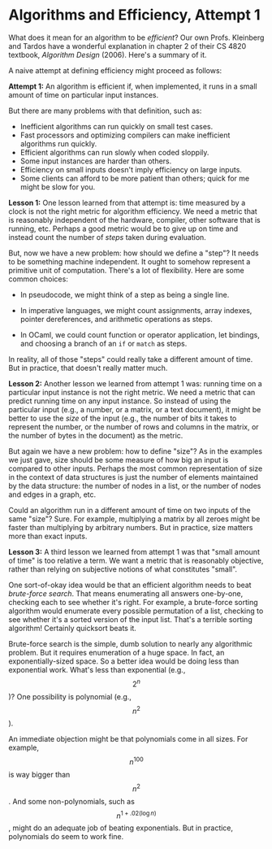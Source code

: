 # Algorithms and Efficiency, Attempt 1

What does it mean for an algorithm to be *efficient*? Our own Profs. Kleinberg
and Tardos have a wonderful explanation in chapter 2 of their CS 4820 textbook,
*Algorithm Design* (2006). Here's a summary of it.

A naive attempt at defining efficiency might proceed as follows:

**Attempt 1:** An algorithm is efficient if, when implemented, it runs in a
small amount of time on particular input instances.

But there are many problems with that definition, such as:

- Inefficient algorithms can run quickly on small test cases.
- Fast processors and optimizing compilers can make inefficient algorithms run
  quickly.
- Efficient algorithms can run slowly when coded sloppily.
- Some input instances are harder than others.
- Efficiency on small inputs doesn't imply efficiency on large inputs.
- Some clients can afford to be more patient than others; quick for me might be
  slow for you.

**Lesson 1:** One lesson learned from that attempt is: time measured by a clock
is not the right metric for algorithm efficiency. We need a metric that is
reasonably independent of the hardware, compiler, other software that is
running, etc. Perhaps a good metric would be to give up on time and instead
count the number of *steps* taken during evaluation.

But, now we have a new problem: how should we define a "step"? It needs to be
something machine independent. It ought to somehow represent a primitive unit of
computation. There's a lot of flexibility. Here are some common choices:

- In pseudocode, we might think of a step as being a single line.

- In imperative languages, we might count assignments, array indexes, pointer
  dereferences, and arithmetic operations as steps.

- In OCaml, we could count function or operator application, let bindings, and
  choosing a branch of an `if` or `match` as steps.

In reality, all of those "steps" could really take a different amount of time.
But in practice, that doesn't really matter much.

**Lesson 2:** Another lesson we learned from attempt 1 was: running time on a
particular input instance is not the right metric. We need a metric that can
predict running time on any input instance. So instead of using the particular
input (e.g., a number, or a matrix, or a text document), it might be better to
use the *size* of the input (e.g., the number of bits it takes to represent the
number, or the number of rows and columns in the matrix, or the number of bytes
in the document) as the metric.

But again we have a new problem: how to define "size"? As in the examples we
just gave, size should be some measure of how big an input is compared to other
inputs. Perhaps the most common representation of size in the context of data
structures is just the number of elements maintained by the data structure: the
number of nodes in a list, or the number of nodes and edges in a graph, etc.

Could an algorithm run in a different amount of time on two inputs of the same
"size"? Sure. For example, multiplying a matrix by all zeroes might be faster
than multiplying by arbitrary numbers. But in practice, size matters more than
exact inputs.

**Lesson 3:** A third lesson we learned from attempt 1 was that "small amount of
time" is too relative a term. We want a metric that is reasonably objective,
rather than relying on subjective notions of what constitutes "small".

One sort-of-okay idea would be that an efficient algorithm needs to beat
*brute-force search*. That means enumerating all answers one-by-one, checking
each to see whether it's right. For example, a brute-force sorting algorithm
would enumerate every possible permutation of a list, checking to see whether
it's a sorted version of the input list. That's a terrible sorting algorithm!
Certainly quicksort beats it.

Brute-force search is the simple, dumb solution to nearly any algorithmic
problem. But it requires enumeration of a huge space. In fact, an
exponentially-sized space. So a better idea would be doing less than exponential
work.  What's less than exponential (e.g., $$2^n$$)?  One possibility
is polynomial (e.g., $$n^2$$).

An immediate objection might be that polynomials come in all sizes. For example,
$$n^{100}$$ is way bigger than $$n^2$$. And some non-polynomials, such as 
$$n^{1 +.02 (\log n)}$$, might do an adequate job of beating exponentials.
But in practice, polynomials do seem to work fine.
